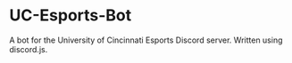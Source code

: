 # UC-Esports-Bot
A bot for the University of Cincinnati Esports Discord server.  Written using discord.js.
